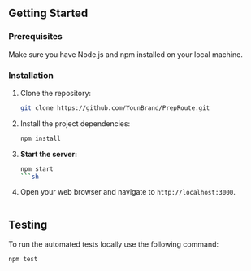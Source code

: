 
## Getting Started

### Prerequisites
Make sure you have Node.js and npm installed on your local machine.

### Installation
1.  Clone the repository:
    ```sh
    git clone https://github.com/YounBrand/PrepRoute.git
    ```
2.  Install the project dependencies:
    ```sh
    npm install
3.  **Start the server:**
    ```sh
    npm start
    ```sh
4.  Open your web browser and navigate to `http://localhost:3000`.   
    ```
## Testing
To run the automated tests locally use the following command:
```sh
npm test
```